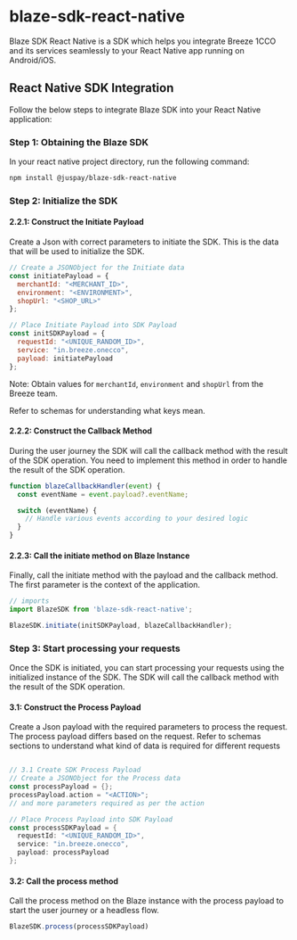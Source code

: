# blaze-sdk-react-native

Blaze SDK React Native is a SDK which helps you integrate Breeze 1CCO and its services seamlessly to your React Native app running on Android/iOS.

## React Native SDK Integration

Follow the below steps to integrate Blaze SDK into your React Native application:

### Step 1: Obtaining the Blaze SDK

In your react native project directory, run the following command:

```bash
npm install @juspay/blaze-sdk-react-native
```

### Step 2: Initialize the SDK

#### 2.2.1: Construct the Initiate Payload

Create a Json with correct parameters to initiate the SDK. This is the data that will be used to initialize the SDK.

```javascript
// Create a JSONObject for the Initiate data
const initiatePayload = {
  merchantId: "<MERCHANT_ID>",
  environment: "<ENVIRONMENT>",
  shopUrl: "<SHOP_URL>"
};

// Place Initiate Payload into SDK Payload
const initSDKPayload = {
  requestId: "<UNIQUE_RANDOM_ID>",
  service: "in.breeze.onecco",
  payload: initiatePayload
};

```

Note: Obtain values for `merchantId`, `environment` and `shopUrl` from the Breeze team.

Refer to schemas for understanding what keys mean.

#### 2.2.2: Construct the Callback Method

During the user journey the SDK will call the callback method with the result of the SDK operation.
You need to implement this method in order to handle the result of the SDK operation.

```javascript
function blazeCallbackHandler(event) {
  const eventName = event.payload?.eventName;

  switch (eventName) {
    // Handle various events according to your desired logic
  }
}
```

#### 2.2.3: Call the initiate method on Blaze Instance

Finally, call the initiate method with the payload and the callback method.
The first parameter is the context of the application.

```javascript
// imports
import BlazeSDK from 'blaze-sdk-react-native';

BlazeSDK.initiate(initSDKPayload, blazeCallbackHandler);
```

### Step 3: Start processing your requests

Once the SDK is initiated, you can start processing your requests using the initialized instance of the SDK.
The SDK will call the callback method with the result of the SDK operation.

#### 3.1: Construct the Process Payload

Create a Json payload with the required parameters to process the request.
The process payload differs based on the request.
Refer to schemas sections to understand what kind of data is required for different requests

```kotlin

// 3.1 Create SDK Process Payload
// Create a JSONObject for the Process data
const processPayload = {};
processPayload.action = "<ACTION>";
// and more parameters required as per the action

// Place Process Payload into SDK Payload
const processSDKPayload = {
  requestId: "<UNIQUE_RANDOM_ID>",
  service: "in.breeze.onecco",
  payload: processPayload
};

```

#### 3.2: Call the process method

Call the process method on the Blaze instance with the process payload to start the user journey or a headless flow.

```javascript
BlazeSDK.process(processSDKPayload)
```
